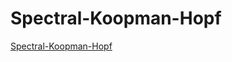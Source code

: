 # Spectral-Koopman-Hopf
[Spectral-Koopman-Hopf](https://github.com/SarangSutavani/Spectral-Koopman-Hopf/blob/main/HJSpectral_KoopmanHopf/HJSpectralKoopmanHopf__CopyForGitHub_.pdf)
